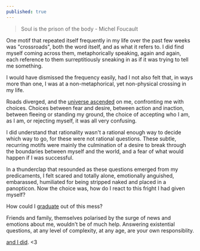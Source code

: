 ```yaml
---
published: true
---
```

> Soul is the prison of the body - Michel Foucault

One motif that repeated itself frequently in my life over the past few weeks was "crossroads", both the word itself, and as what it refers to. I did find myself coming across them, metaphorically speaking, again and again, each reference to them surreptitiously sneaking in as if it was trying to tell me something.

I would have dismissed the frequency easily, had I not also felt that, in ways more than one, I was at a non-metaphorical, yet non-physical crossing in my life.

Roads diverged, and the [universe ascended](http://surajsharma.blogspot.in/2008/01/games-people-play.html) on me, confronting me with choices. Choices between fear and desire, between action and inaction, between fleeing or standing my ground, the choice of accepting who I am, as I am, or rejecting myself, it was all very confusing.

I did understand that rationality wasn't a rational enough way to decide which way to go, for these were not rational questions. These subtle, recurring motifs were mainly the culmination of a desire to break through the boundaries between myself and the world, and a fear of what would happen if I was successful.

In a thunderclap that resounded as these questions emerged from my predicaments, I felt scared and totally alone, emotionally anguished, embarassed, humiliated for being stripped naked and placed in a panopticon. Now the choice was, how do I react to this fright I had given myself?

How could I [graduate](https://www.youtube.com/watch?v=gmrC_Pij5gc) out of this mess?

Friends and family, themselves polarised by the surge of news and emotions about me, wouldn't be of much help. Answering existential questions, at any level of complexity, at any age, are your own responsiblity. 

[and I did](https://surajsharma.github.io/2017/09/borges).
<3